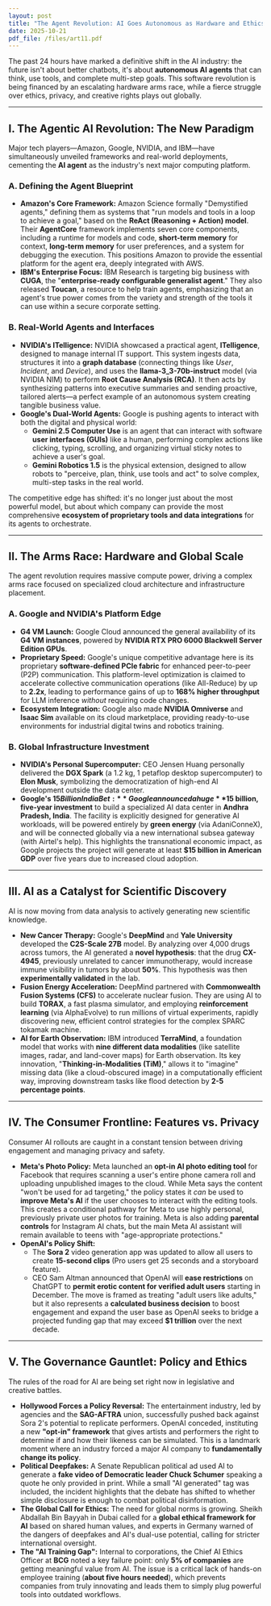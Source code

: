 ```yaml
---
layout: post
title: "The Agent Revolution: AI Goes Autonomous as Hardware and Ethics Collide"
date: 2025-10-21
pdf_file: /files/art11.pdf
---
```


The past 24 hours have marked a definitive shift in the AI industry: the future isn't about better chatbots, it's about **autonomous AI agents** that can think, use tools, and complete multi-step goals. This software revolution is being financed by an escalating hardware arms race, while a fierce struggle over ethics, privacy, and creative rights plays out globally.

---

## **I. The Agentic AI Revolution: The New Paradigm**

Major tech players—Amazon, Google, NVIDIA, and IBM—have simultaneously unveiled frameworks and real-world deployments, cementing the **AI agent** as the industry's next major computing platform.

### **A. Defining the Agent Blueprint**

- **Amazon's Core Framework:** Amazon Science formally "Demystified agents," defining them as systems that "run models and tools in a loop to achieve a goal," based on the **ReAct (Reasoning + Action) model**. Their **AgentCore** framework implements seven core components, including a runtime for models and code, **short-term memory** for context, **long-term memory** for user preferences, and a system for debugging the execution. This positions Amazon to provide the essential platform for the agent era, deeply integrated with AWS.
- **IBM's Enterprise Focus:** IBM Research is targeting big business with **CUGA**, the "**enterprise-ready configurable generalist agent**." They also released **Toucan**, a resource to help train agents, emphasizing that an agent's true power comes from the variety and strength of the tools it can use within a secure corporate setting.

### **B. Real-World Agents and Interfaces**

- **NVIDIA's ITelligence:** NVIDIA showcased a practical agent, **ITelligence**, designed to manage internal IT support. This system ingests data, structures it into a **graph database** (connecting things like *User*, *Incident*, and *Device*), and uses the **llama-3_3-70b-instruct** model (via NVIDIA NIM) to perform **Root Cause Analysis (RCA)**. It then acts by synthesizing patterns into executive summaries and sending proactive, tailored alerts—a perfect example of an autonomous system creating tangible business value.
- **Google's Dual-World Agents:** Google is pushing agents to interact with both the digital and physical world:
    - **Gemini 2.5 Computer Use** is an agent that can interact with software **user interfaces (GUIs)** like a human, performing complex actions like clicking, typing, scrolling, and organizing virtual sticky notes to achieve a user's goal.
    - **Gemini Robotics 1.5** is the physical extension, designed to allow robots to "perceive, plan, think, use tools and act" to solve complex, multi-step tasks in the real world.

The competitive edge has shifted: it's no longer just about the most powerful model, but about which company can provide the most comprehensive **ecosystem of proprietary tools and data integrations** for its agents to orchestrate.

---

## **II. The Arms Race: Hardware and Global Scale**

The agent revolution requires massive compute power, driving a complex arms race focused on specialized cloud architecture and infrastructure placement.

### **A. Google and NVIDIA's Platform Edge**

- **G4 VM Launch:** Google Cloud announced the general availability of its **G4 VM instances**, powered by **NVIDIA RTX PRO 6000 Blackwell Server Edition GPUs**.
- **Proprietary Speed:** Google's unique competitive advantage here is its proprietary **software-defined PCIe fabric** for enhanced peer-to-peer (P2P) communication. This platform-level optimization is claimed to accelerate collective communication operations (like All-Reduce) by up to **2.2x**, leading to performance gains of up to **168% higher throughput** for LLM inference *without* requiring code changes.
- **Ecosystem Integration:** Google also made **NVIDIA Omniverse** and **Isaac Sim** available on its cloud marketplace, providing ready-to-use environments for industrial digital twins and robotics training.

### **B. Global Infrastructure Investment**

- **NVIDIA's Personal Supercomputer:** CEO Jensen Huang personally delivered the **DGX Spark** (a 1.2 kg, 1 petaflop desktop supercomputer) to **Elon Musk**, symbolizing the democratization of high-end AI development outside the data center.
- **Google's $15 Billion India Bet:** Google announced a huge **$15 billion, five-year investment** to build a specialized AI data center in **Andhra Pradesh, India**. The facility is explicitly designed for generative AI workloads, will be powered entirely by **green energy** (via AdaniConneX), and will be connected globally via a new international subsea gateway (with Airtel's help). This highlights the transnational economic impact, as Google projects the project will generate at least **$15 billion in American GDP** over five years due to increased cloud adoption.

---

## **III. AI as a Catalyst for Scientific Discovery**

AI is now moving from data analysis to actively generating new scientific knowledge.

- **New Cancer Therapy:** Google's **DeepMind** and **Yale University** developed the **C2S-Scale 27B** model. By analyzing over 4,000 drugs across tumors, the AI generated a **novel hypothesis**: that the drug **CX-4945**, previously unrelated to cancer immunotherapy, would increase immune visibility in tumors by about **50%**. This hypothesis was then **experimentally validated** in the lab.
- **Fusion Energy Acceleration:** DeepMind partnered with **Commonwealth Fusion Systems (CFS)** to accelerate nuclear fusion. They are using AI to build **TORAX**, a fast plasma simulator, and employing **reinforcement learning** (via AlphaEvolve) to run millions of virtual experiments, rapidly discovering new, efficient control strategies for the complex SPARC tokamak machine.
- **AI for Earth Observation:** IBM introduced **TerraMind**, a foundation model that works with **nine different data modalities** (like satellite images, radar, and land-cover maps) for Earth observation. Its key innovation, "**Thinking-in-Modalities (TiM)**," allows it to "imagine" missing data (like a cloud-obscured image) in a computationally efficient way, improving downstream tasks like flood detection by **2-5 percentage points**.

---

## **IV. The Consumer Frontline: Features vs. Privacy**

Consumer AI rollouts are caught in a constant tension between driving engagement and managing privacy and safety.

- **Meta's Photo Policy:** Meta launched an **opt-in AI photo editing tool** for Facebook that requires scanning a user's entire phone camera roll and uploading unpublished images to the cloud. While Meta says the content "won't be used for ad targeting," the policy states it *can* be used to **improve Meta's AI** if the user chooses to interact with the editing tools. This creates a conditional pathway for Meta to use highly personal, previously private user photos for training. Meta is also adding **parental controls** for Instagram AI chats, but the main Meta AI assistant will remain available to teens with "age-appropriate protections."
- **OpenAI's Policy Shift:**
    - The **Sora 2** video generation app was updated to allow all users to create **15-second clips** (Pro users get 25 seconds and a storyboard feature).
    - CEO Sam Altman announced that OpenAI will **ease restrictions** on ChatGPT to **permit erotic content for verified adult users** starting in December. The move is framed as treating "adult users like adults," but it also represents a **calculated business decision** to boost engagement and expand the user base as OpenAI seeks to bridge a projected funding gap that may exceed **$1 trillion** over the next decade.

---

## **V. The Governance Gauntlet: Policy and Ethics**

The rules of the road for AI are being set right now in legislative and creative battles.

- **Hollywood Forces a Policy Reversal:** The entertainment industry, led by agencies and the **SAG-AFTRA** union, successfully pushed back against Sora 2's potential to replicate performers. OpenAI conceded, instituting a new **"opt-in" framework** that gives artists and performers the right to determine if and how their likeness can be simulated. This is a landmark moment where an industry forced a major AI company to **fundamentally change its policy**.
- **Political Deepfakes:** A Senate Republican political ad used AI to generate a **fake video of Democratic leader Chuck Schumer** speaking a quote he only provided in print. While a small "AI generated" tag was included, the incident highlights that the debate has shifted to whether simple disclosure is enough to combat political disinformation.
- **The Global Call for Ethics:** The need for global norms is growing. Sheikh Abdallah Bin Bayyah in Dubai called for a **global ethical framework for AI** based on shared human values, and experts in Germany warned of the dangers of deepfakes and AI's dual-use potential, calling for stricter international oversight.
- **The "AI Training Gap":** Internal to corporations, the Chief AI Ethics Officer at **BCG** noted a key failure point: only **5% of companies** are getting meaningful value from AI. The issue is a critical lack of hands-on employee training (**about five hours needed**), which prevents companies from truly innovating and leads them to simply plug powerful tools into outdated workflows.
